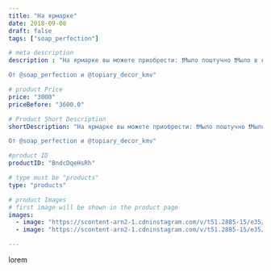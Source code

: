 ```yaml
---
title: "На ярмарке"
date: 2018-09-08
draft: false
tags: ["soap_perfection"]

# meta description
description : "На ярмарке вы можете приобрести: ❗Мыло поштучно ❗Мыло в наборах ❗Конверты для денег ❗Топиарии

От @soap_perfection и @topiary_decor_kmv"

# product Price
price: "3000"
priceBefore: "3600.0"

# Product Short Description
shortDescription: "На ярмарке вы можете приобрести: ❗Мыло поштучно ❗Мыло в наборах ❗Конверты для денег ❗Топиарии

От @soap_perfection и @topiary_decor_kmv"

#product ID
productID: "BndcDqeHsRh"

# type must be "products"
type: "products"

# product Images
# first image will be shown in the product page
images:
  - image: "https://scontent-arn2-1.cdninstagram.com/v/t51.2885-15/e35/40837548_264190550880114_3439501713979960182_n.jpg?se=7&tp=1&_nc_ht=scontent-arn2-1.cdninstagram.com&_nc_cat=106&_nc_ohc=j601PV8__nsAX-Zpn_7&oh=0ca0c20030bf7ff6a5c036a66c625f97&oe=606CCE02&ig_cache_key=MTg2Mzc2NjM0NTA2NzU1Mjc1NQ%3D%3D.2"
  - image: "https://scontent-arn2-1.cdninstagram.com/v/t51.2885-15/e35/40412892_314770536000453_3695595928780946192_n.jpg?se=7&tp=1&_nc_ht=scontent-arn2-1.cdninstagram.com&_nc_cat=109&_nc_ohc=zkKU3H-IHeUAX_EQWzQ&oh=851905ecc1e0fa0ce9791875caf9be2a&oe=60698F1D&ig_cache_key=MTg2Mzc2NjM2MTE1Njg4NTEzNQ%3D%3D.2"

---
```

lorem
